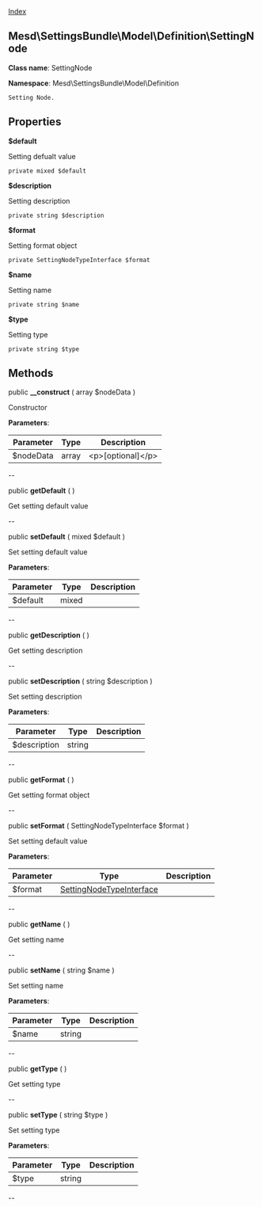 [Index](ApiIndex.md)


Mesd\SettingsBundle\Model\Definition\SettingNode
---------------


**Class name**: SettingNode

**Namespace**: Mesd\SettingsBundle\Model\Definition







    Setting Node.

    





Properties
----------


**$default**

Setting defualt value



    private mixed $default






**$description**

Setting description



    private string $description






**$format**

Setting format object



    private SettingNodeTypeInterface $format






**$name**

Setting name



    private string $name






**$type**

Setting type



    private string $type






Methods
-------


public **__construct** ( array $nodeData )


Constructor








**Parameters**:

| Parameter | Type | Description |
|-----------|------|-------------|
| $nodeData | array | &lt;p&gt;[optional]&lt;/p&gt; |

--

public **getDefault** (  )


Get setting default value








--

public **setDefault** ( mixed $default )


Set setting default value








**Parameters**:

| Parameter | Type | Description |
|-----------|------|-------------|
| $default | mixed |  |

--

public **getDescription** (  )


Get setting description








--

public **setDescription** ( string $description )


Set setting description








**Parameters**:

| Parameter | Type | Description |
|-----------|------|-------------|
| $description | string |  |

--

public **getFormat** (  )


Get setting format object








--

public **setFormat** ( SettingNodeTypeInterface $format )


Set setting default value








**Parameters**:

| Parameter | Type | Description |
|-----------|------|-------------|
| $format | [SettingNodeTypeInterface](Mesd-SettingsBundle-Model-Definition-SettingNodeTypeInterface.md) |  |

--

public **getName** (  )


Get setting name








--

public **setName** ( string $name )


Set setting name








**Parameters**:

| Parameter | Type | Description |
|-----------|------|-------------|
| $name | string |  |

--

public **getType** (  )


Get setting type








--

public **setType** ( string $type )


Set setting type








**Parameters**:

| Parameter | Type | Description |
|-----------|------|-------------|
| $type | string |  |

--
